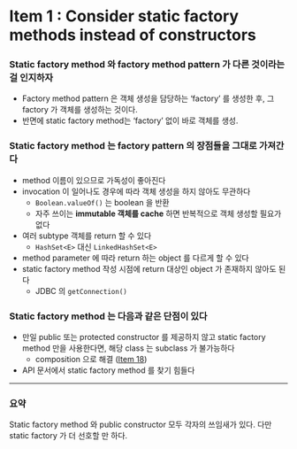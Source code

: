 # Item 1 : Consider static factory methods instead of constructors

### Static factory method 와 factory method pattern 가 다른 것이라는 걸 인지하자
* Factory method pattern 은 객체 생성을 담당하는 ‘factory’ 를 생성한 후, 그 factory 가 객체를 생성하는 것이다.
* 반면에 static factory method는 ‘factory’ 없이 바로 객체를 생성.

### Static factory method 는 factory pattern 의 장점들을 그대로 가져간다
* method 이름이 있으므로 가독성이 좋아진다
* invocation 이 일어나도 경우에 따라 객체 생성을 하지 않아도 무관하다
    * `Boolean.valueOf()` 는 boolean 을 반환 
    * 자주 쓰이는 **immutable 객체를 cache** 하면 반복적으로 객체 생성할 필요가 없다
* 여러 subtype 객체를 return 할 수 있다
    * `HashSet<E>` 대신 `LinkedHashSet<E>`
* method parameter 에 따라 return 하는 object 를 다르게 할 수 있다
* static factory method 작성 시점에 return 대상인 object 가 존재하지 않아도 된다
    * JDBC 의 `getConnection()`

### Static factory method 는 다음과 같은 단점이 있다
* 만일 public 또는 protected constructor 를 제공하지 않고 static factory method 만을 사용한다면, 해당 class 는 subclass 가 불가능하다
    * composition 으로 해결 ([Item 18]())
* API 문서에서 static factory method 를 찾기 힘들다


***

### 요약
Static factory method 와 public constructor 모두 각자의 쓰임새가 있다. 다만 static factory 가 더 선호할 만 하다.

